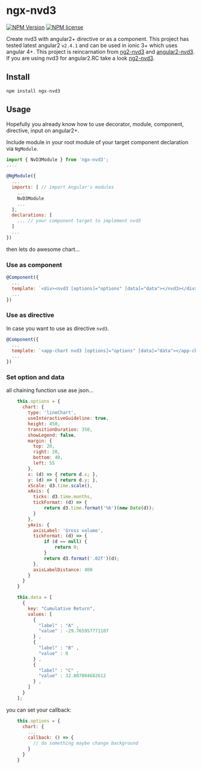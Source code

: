 # ngx-nvd3

[![NPM Version](https://img.shields.io/npm/v/ngx-nvd3.svg?style=flat)](https://www.npmjs.org/package/ngx-nvd3)
[![NPM license](http://img.shields.io/npm/l/ngx-nvd3.svg?style=flat)](https://www.npmjs.org/package/ngx-nvd3)

Create nvd3 with angular2+ directive or as a component.
This project has tested latest angular2 `v2.4.1` and can be used in ionic 3+ which uses angular 4+.
This project is reincarnation from [ng2-nvd3](https://github.com/krispo/ng2-nvd3) and [angular2-nvd3](https://github.com/hendrathings/angular2-nvd3).
If you are using nvd3 for angular2.RC take a look [ng2-nvd3](https://github.com/krispo/ng2-nvd3).

## Install

```
npm install ngx-nvd3
```

## Usage

Hopefully you already know how to use decorator, module, component, directive, input on angular2+.

Include module in your root module of your target component declaration via `NgModule`.

```js
import { NvD3Module } from 'ngx-nvd3';
....

@NgModule({
  ...
  imports: [ // import Angular's modules
    ...
    NvD3Module
    ...
  ],
  declarations: [
    ... // your component target to implement nvd3
  ]
  ...
})
```

then lets do awesome chart...

### Use as component

```js
@Component({
  ...
  template: `<div><nvd3 [options]="options" [data]="data"></nvd3></div>`
  ...
})
```

### Use as directive

In case you want to use as directive `nvd3`.

```js
@Component({
  ...
  template: `<app-chart nvd3 [options]="options" [data]="data"></app-chart>`
  ...
})
```

### Set option and data

all chaining function use ase json...

```js
    this.options = {
      chart: {
        type: 'lineChart',
        useInteractiveGuideline: true,
        height: 450,
        transitionDuration: 350,
        showLegend: false,
        margin: {
          top: 20,
          right: 20,
          bottom: 40,
          left: 55
        },
        x: (d) => { return d.x; },
        y: (d) => { return d.y; },
        xScale: d3.time.scale(),
        xAxis: {
          ticks: d3.time.months,
          tickFormat: (d) => {
              return d3.time.format('%b')(new Date(d));
          }
        },
        yAxis: {
          axisLabel: 'Gross volume',
          tickFormat: (d) => {
              if (d == null) {
                  return 0;
              }
              return d3.format('.02f')(d);
          },
          axisLabelDistance: 400
        }
      }
    }

    this.data = [
      {
        key: "Cumulative Return",
        values: [
          {
            "label" : "A" ,
            "value" : -29.765957771107
          } ,
          {
            "label" : "B" ,
            "value" : 0
          } ,
          {
            "label" : "C" ,
            "value" : 32.807804682612
          } ,
        ]
      }
    ];
```

you can set your callback:

```js
    this.options = {
      chart: {
        ...
        callback: () => {
          // do something maybe change background
        }
      }
    }
```

